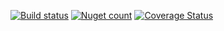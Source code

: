 [![Build status](https://ci.appveyor.com/api/projects/status/imtj4gtx09yidba3?svg=true)](https://ci.appveyor.com/project/FortesTecnologia/cdlapiclient)
[![Nuget count](http://img.shields.io/nuget/v/CDLApiClient.svg)](http://www.nuget.org/packages/CDLApiClient/)
[![Coverage Status](https://coveralls.io/repos/github/fortesinformatica/CDLApiClient/badge.svg?branch=master)](https://coveralls.io/github/fortesinformatica/CDLApiClient?branch=master)
